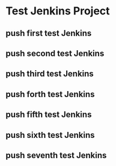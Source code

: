 # Test Jenkins Project

## push first test Jenkins
## push second test Jenkins
## push third test Jenkins
## push forth test Jenkins
## push fifth test Jenkins
## push sixth test Jenkins
## push seventh test Jenkins


